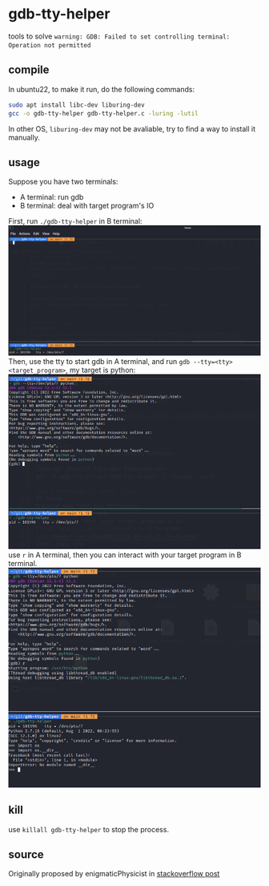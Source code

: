 # gdb-tty-helper
tools to solve `warning: GDB: Failed to set controlling terminal: Operation not permitted`

## compile
In ubuntu22, to make it run, do the following commands:
```sh
sudo apt install libc-dev liburing-dev
gcc -o gdb-tty-helper gdb-tty-helper.c -luring -lutil
```
In other OS, `liburing-dev` may not be avaliable, try to find a way to install it manually.
## usage
Suppose you have two terminals:
- A terminal: run gdb
- B terminal: deal with target program's IO

First, run `./gdb-tty-helper` in B terminal:
![](/images/post/README/2022-08-18-21-18-09.png)
Then, use the tty to start gdb in A terminal, and run `gdb --tty=<tty> <target_program>`, my target is python:
![](/images/post/README/2022-08-18-21-21-26.png)
use `r` in A terminal, then you can interact with your target program in B terminal.
![](/images/post/README/2022-08-18-21-24-23.png)

## kill
use `killall gdb-tty-helper` to stop the process.
## source 
Originally proposed by enigmaticPhysicist in [stackoverflow post](https://stackoverflow.com/questions/8963208/gdb-display-output-of-target-application-in-a-separate-window)
